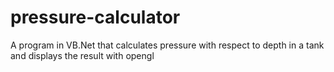 # pressure-calculator
A program in VB.Net that calculates pressure with respect to depth in a tank and displays the result with opengl
